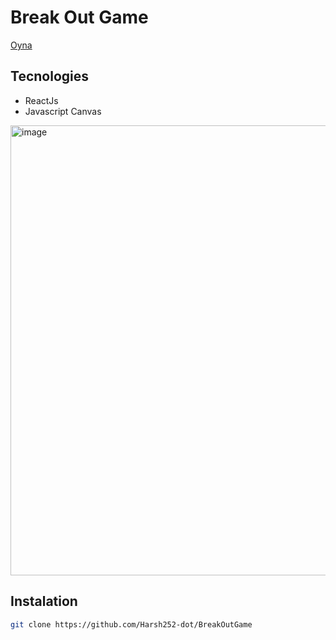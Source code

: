 # Break Out Game

[Oyna](https://ismailcankaratas.com.tr/break-out-game/)

## Tecnologies
- ReactJs
- Javascript Canvas

<img width="720" alt="image" src="https://github.com/ismailcankaratas/break-out-game/assets/64715337/fb5b8b9c-5334-48ca-aee2-1088e76811ad">

## Instalation

```sh
git clone https://github.com/Harsh252-dot/BreakOutGame
```
